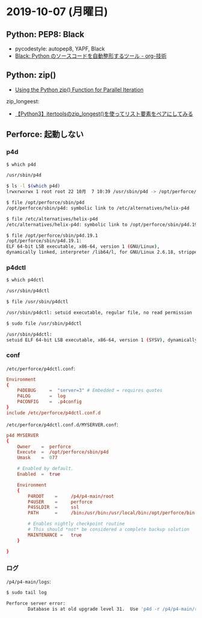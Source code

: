 # 2019-10-07 (月曜日)

## Python: PEP8: Black

- pycodestyle: autopep8, YAPF, Black
- [Black: Python のソースコードを自動整形するツール - org-技術](https://org-technology.com/posts/python-black.html)

## Python: zip()

- [Using the Python zip() Function for Parallel Iteration](https://realpython.com/python-zip-function/)

zip_longeest:

- [【Python3】itertoolsのzip_longest()を使ってリスト要素をペアにしてみる](https://pycarnival.com/zip_longest/)

## Perforce: 起動しない

### p4d

~~~bash
$ which p4d

/usr/sbin/p4d
~~~

~~~bash
$ ls -l $(which p4d)
lrwxrwxrwx 1 root root 22 10月  7 10:39 /usr/sbin/p4d -> /opt/perforce/sbin/p4d
~~~

~~~bash
$ file /opt/perforce/sbin/p4d
/opt/perforce/sbin/p4d: symbolic link to /etc/alternatives/helix-p4d

$ file /etc/alternatives/helix-p4d
/etc/alternatives/helix-p4d: symbolic link to /opt/perforce/sbin/p4d.19.1

$ file /opt/perforce/sbin/p4d.19.1
/opt/perforce/sbin/p4d.19.1: 
ELF 64-bit LSB executable, x86-64, version 1 (GNU/Linux), 
dynamically linked, interpreter /lib64/l, for GNU/Linux 2.6.18, stripped
~~~

### p4dctl

~~~bash
$ which p4dctl

/usr/sbin/p4dctl
~~~

~~~bash
$ file /usr/sbin/p4dctl

/usr/sbin/p4dctl: setuid executable, regular file, no read permission

$ sudo file /usr/sbin/p4dctl 

/usr/sbin/p4dctl: 
setuid ELF 64-bit LSB executable, x86-64, version 1 (SYSV), dynamically linked, interpreter /lib64/l, for GNU/Linux 2.4.1, stripped

~~~

### conf

`/etc/perforce/p4dctl.conf`:

~~~conf
Environment
{
    P4DEBUG     =  "server=3" # Embedded = requires quotes
    P4LOG       =  log
    P4CONFIG    =  .p4config
}
include /etc/perforce/p4dctl.conf.d
~~~

`/etc/perforce/p4dctl.conf.d/MYSERVER.conf`:

~~~conf
p4d MYSERVER
{
    Owner    =  perforce
    Execute  =  /opt/perforce/sbin/p4d
    Umask    =  077

    # Enabled by default. 
    Enabled  =  true

    Environment
    {
        P4ROOT    =     /p4/p4-main/root
        P4USER    =     perforce
        P4SSLDIR  =     ssl
        PATH      =     /bin:/usr/bin:/usr/local/bin:/opt/perforce/bin:/opt/perforce/sbin

        # Enables nightly checkpoint routine
        # This should *not* be considered a complete backup solution
        MAINTENANCE =   true
    }

}
~~~

### ログ

`/p4/p4-main/logs`:

~~~bash
$ sudo tail log

Perforce server error:
        Database is at old upgrade level 31.  Use 'p4d -r /p4/p4-main/root -xu' to upgrade to level 33.
~~~
